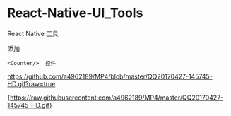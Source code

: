 # React-Native-UI_Tools
React Native 工具


添加

```
<Counter/>  控件

```
https://github.com/a4962189/MP4/blob/master/QQ20170427-145745-HD.gif?raw=true

{https://raw.githubusercontent.com/a4962189/MP4/master/QQ20170427-145745-HD.gif}

<Expand/> 
<LabelRating/> 
<RangeSlider/> 




